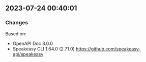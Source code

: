 

## 2023-07-24 00:40:01
### Changes
Based on:
- OpenAPI Doc 3.0.0 
- Speakeasy CLI 1.64.0 (2.71.0) https://github.com/speakeasy-api/speakeasy